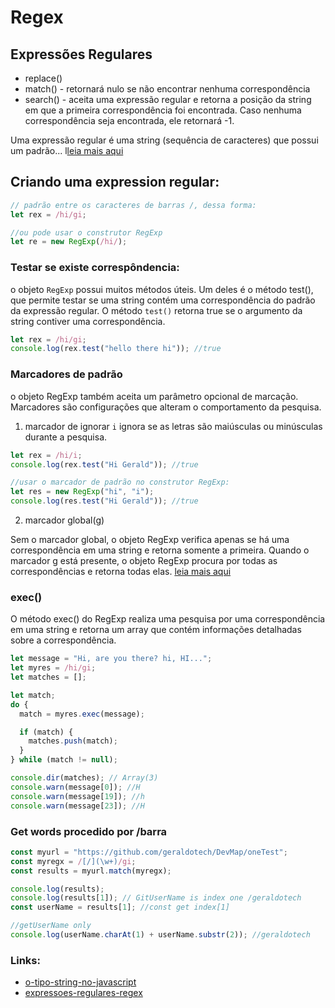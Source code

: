 # Regex

## Expressões Regulares

- replace()
- match() - retornará nulo se não encontrar nenhuma correspondência
- search() - aceita uma expressão regular e retorna a posição da string em que a primeira correspondência foi encontrada. Caso nenhuma correspondência seja encontrada, ele retornará -1.

Uma expressão regular é uma string (sequência de caracteres) que possui um padrão... l[leia mais aqui](https://ricardo-reis.medium.com/express%C3%B5es-regulares-javascript-295da6deaee7)

## Criando uma expression regular:

```js
// padrão entre os caracteres de barras /, dessa forma:
let rex = /hi/gi;

//ou pode usar o construtor RegExp
let re = new RegExp(/hi/);
```

### Testar se existe correspôndencia:

o objeto `RegExp` possui muitos métodos úteis. Um deles é o método test(), que permite testar se uma string contém uma correspondência do padrão da expressão regular.
O método `test()` retorna true se o argumento da string contiver uma correspondência.

```js
let rex = /hi/gi;
console.log(rex.test("hello there hi")); //true
```

### Marcadores de padrão

o objeto RegExp também aceita um parâmetro opcional de marcação. Marcadores são configurações que alteram o comportamento da pesquisa.

1. marcador de ignorar `i` ignora se as letras são maiúsculas ou minúsculas durante a pesquisa.

```js
let rex = /hi/i;
console.log(rex.test("Hi Gerald")); //true

//usar o marcador de padrão no construtor RegExp:
let res = new RegExp("hi", "i");
console.log(res.test("Hi Gerald")); //true
```

2. marcador global(g)

Sem o marcador global, o objeto RegExp verifica apenas se há uma correspondência em uma string e retorna somente a primeira.
Quando o marcador g está presente, o objeto RegExp procura por todas as correspondências e retorna todas elas. [leia mais aqui](https://ricardo-reis.medium.com/express%C3%B5es-regulares-javascript-295da6deaee7)

### exec()

O método exec() do RegExp realiza uma pesquisa por uma correspondência em uma string e retorna um array que contém informações detalhadas sobre a correspondência.

```js
let message = "Hi, are you there? hi, HI...";
let myres = /hi/gi;
let matches = [];

let match;
do {
  match = myres.exec(message);

  if (match) {
    matches.push(match);
  }
} while (match != null);

console.dir(matches); // Array(3)
console.warn(message[0]); //H
console.warn(message[19]); //h
console.warn(message[23]); //H
```

### Get words procedido por /barra

```js
const myurl = "https://github.com/geraldotech/DevMap/oneTest";
const myregx = /[/](\w+)/gi;
const results = myurl.match(myregx);

console.log(results);
console.log(results[1]); // GitUserName is index one /geraldotech
const userName = results[1]; //const get index[1]

//getUserName only
console.log(userName.charAt(1) + userName.substr(2)); //geraldotech
```

### Links:

- [o-tipo-string-no-javascript](https://ricardo-reis.medium.com/o-tipo-string-no-javascript-e3fb621856d1)
- [expressoes-regulares-regex](https://ricardo-reis.medium.com/express%C3%B5es-regulares-regex-58052f54a875)
